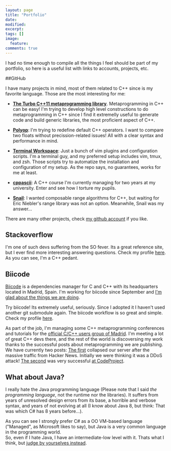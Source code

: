 ```yaml
---
layout: page
title: "Portfolio"
date: 
modified:
excerpt:
tags: []
image:
  feature:
comments: true
---
```


I had no time enough to compile all the things I feel should be part of my portfolio, so here is a useful list
with links to accounts, projects, etc.

##GitHub

I have many projects in mind, most of them related to C++ since is my favorite language. Those are the most interesting for me:

 - [**The Turbo C++11 metaprogramming library**](https://github.com/Manu343726/Turbo). Metaprogramming in C++ can be easy! I'm trying to develop 
   high level constructions to do metaprogramming in C++ since I find it extremelly useful to generate code and
   build generic libraries, the most proficient aspect of C++.

 - [**Polyop**](https://github.com/Manu343726/Polyop): I'm trying to redefine default C++ operators. I want to compare two floats without precission-related issues! All with a clear syntax and performance in mind.

 - [**Terminal Workspace**](https://github.com/Manu343726/TerminalWorkspace): Just a bunch of vim plugins and configuration scripts. I'm a terminal guy, and my preferred setup includes vim, tmux, and zsh. Those scripts try to automatize the installation and configuration of my setup. As the repo says, no guarantees, works for me at least.

 - [**cppascii**](https://github.com/Manu343726/cppascii): A C++ course I'm currently managing for two years at my university. Enter and see how I torture my pupils.

 - [**Snail**](https://www.reddit.com/r/cpp/comments/2unezc/snail_continuationready_algorithms_from_stl/): I wanted composable range algorithms for C++, but waiting for Eric Niebler's range library was not an option. Meanwhile, Snail was my answer...

There are many other projects, check [my github account](https://github.com/Manu343726) if you like.

## Stackoverflow <!-- ![](http://cdn.sstatic.net/stackexchange/img/logos/so/so-icon.png) -->

I'm one of such devs suffering from the SO fever. Its a great reference site, but I ever find more interesting answering questions. Check my profile [here](http://stackoverflow.com/users/1609356/manu343726). As you can see, I'm a C++ pedant.

## Biicode <!-- ![]({{ site.url }}/images/biicode-logo.jpg) -->

[Biicode](https://www.biicode.com/) is a dependencies manager for C and C++ with its headquarters located in Madrid, Spain. I'm working for biicode since September and [I'm glad about the things we are doing](http://blog.biicode.com/upload-to-biicode-precompiled-binaries-sfml/). 

Try biicode! Its extremely useful, seriously. Since I adopted it I haven't used another git submodule again. The biicode workflow is so great and simple. Check my profile [here](https://www.biicode.com/manu343726).

As part of the job, I'm managing some C++ metaprogramming conferences and tutorials for the [official C/C++ users group of Madrid](http://www.meetup.com/Madrid-C-Cpp/). I'm meeting a lot of great C++ devs there, and the rest of the world is discoversing my work thanks to the successful posts about metaprogramming we are publishing.  
We have currently two posts: [The first](http://blog.biicode.com/template-metaprogramming-with-modern-cpp-introduction/) collapsed our server after the massive traffic from Hacker News. Initially we were thinking it was a DDoS attack! [The second](http://blog.biicode.com/template-metaprogramming-cpp-ii/) was very successful [at CodeProject](http://www.codeproject.com/Articles/826229/Template-Metaprogramming-with-Modern-Cplusplus-tem).

## What about Java?

I really hate the Java programming language (Please note that I said *the programming language*, not the runtime nor the libraries). It suffers from years of unresolved design errors from its base, a horrible and verbose syntax, and years of not evolving at all (I know about Java 8, but think: That was which C# has 8 years before...). 

As you can see I strongly prefer C# as a OO VM-based language ("Managed", as Microsoft likes to say), but Java is a very common language in the programming world.  
So, even if I hate Java, I have an intermediate-low level with it. Thats what I think, but [judge by yourselves instead](https://github.com/Manu343726/WALLE).